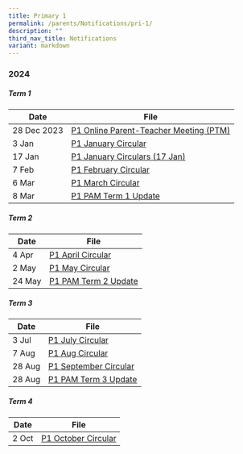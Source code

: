 ```yaml
---
title: Primary 1
permalink: /parents/Notifications/pri-1/
description: ""
third_nav_title: Notifications
variant: markdown
---
```

### **2024**

##### Term 1

| Date| File | 
| -------- | -------- |
|28 Dec 2023|[P1 Online Parent-Teacher Meeting (PTM)](/files/Notification%202024/P1/RGPS_N24_P1_001.pdf)|
|3 Jan|[P1 January Circular](/files/Notification%202024/P1/RGPS_N24_P1_002_P1_January_Circulars.pdf)|
|17 Jan|[P1 January Circulars (17 Jan)](/files/Notification%202024/P1/RGPS_N24_P1_004_P1_January_Circulars__17_January_.pdf)|
|7 Feb|[P1 February Circular](/files/Notification%202024/P1/RGPS_N24_P1_005_P1_February_Circulars.pdf)|
|6 Mar|[P1 March Circular](/files/Notification%202024/P1/P1__March_Circulars.pdf)|
|8 Mar|[P1 PAM Term 1 Update](/files/Notification%202024/P1/Term_1_P1_PAM_Update_2024.pdf)|

##### Term 2

| Date| File | 
| -------- | -------- |
|4 Apr|[P1 April Circular](/files/Notification%202024/P1/RGPS_N24_P1_009_P1_April_Circulars_Final.pdf)|
|2 May|[P1 May Circular](/files/Notification%202024/P1/RGPS_N24_P1_010_May_Circulars.pdf)|
|24 May|[P1 PAM Term 2 Update](/files/Notification%202024/P1/Term_2_2024_P1_PAM_Termly_Update.pdf)|

##### Term 3

| Date| File | 
| -------- | -------- |
|3 Jul|[P1 July Circular](/files/Notification%202024/P1/RGPS_N24_P1_012_P1_July_Circulars.pdf)|
|7 Aug|[P1 Aug Circular](/files/Notification%202024/P1/RGPS_N24_P1_014.pdf)|
|28 Aug|[P1 September Circular](/files/Notification%202024/P1/P1_September_Circulars_.pdf)|
|28 Aug|[P1 PAM Term 3 Update](/files/Notification%202024/P1/Term_3_2024_P1_PAM_Termly_Update.pdf)|

##### Term 4

| Date| File | 
| -------- | -------- |
|2 Oct|[P1 October Circular](/files/Notification%202024/P1/RGPS_N24_P1_016.pdf)|